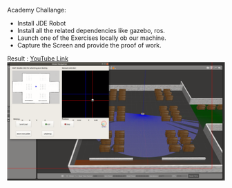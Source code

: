  Academy Challange: 
- Install JDE Robot
- Install all the related dependencies like gazebo, ros.
- Launch one of the Exercises locally ob our machine.
- Capture the Screen and provide the proof of work.

Result : <a href="https://youtu.be/80YIa4Gwtog">YouTube Link</a> <br>
 ![Loading Screenshot](/academyChallange/ss.png)

